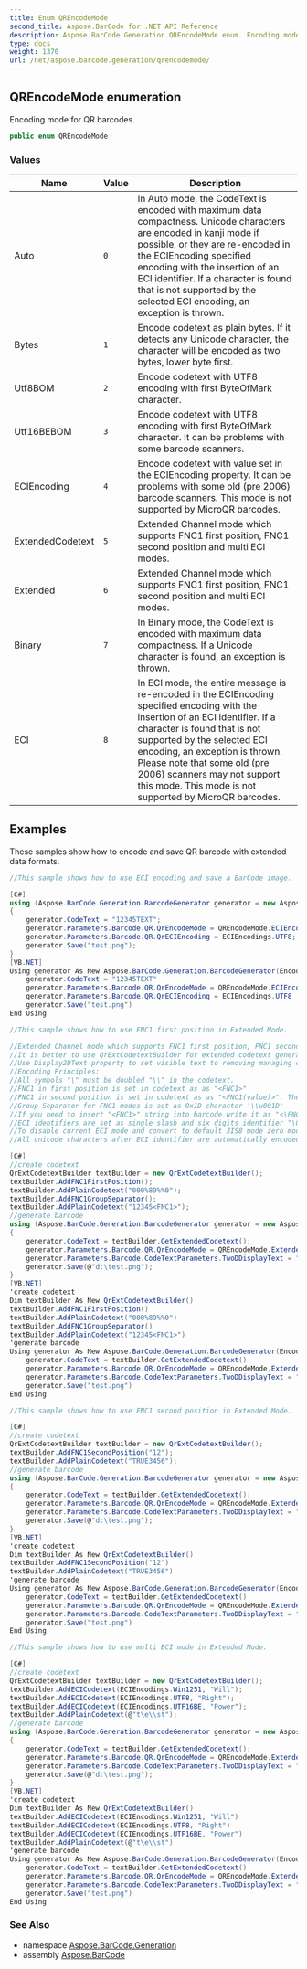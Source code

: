 ```yaml
---
title: Enum QREncodeMode
second_title: Aspose.BarCode for .NET API Reference
description: Aspose.BarCode.Generation.QREncodeMode enum. Encoding mode for QR barcodes
type: docs
weight: 1370
url: /net/aspose.barcode.generation/qrencodemode/
---
```

## QREncodeMode enumeration

Encoding mode for QR barcodes.

```csharp
public enum QREncodeMode
```

### Values

| Name | Value | Description |
| --- | --- | --- |
| Auto | `0` | In Auto mode, the CodeText is encoded with maximum data compactness. Unicode characters are encoded in kanji mode if possible, or they are re-encoded in the ECIEncoding specified encoding with the insertion of an ECI identifier. If a character is found that is not supported by the selected ECI encoding, an exception is thrown. |
| Bytes | `1` | Encode codetext as plain bytes. If it detects any Unicode character, the character will be encoded as two bytes, lower byte first. |
| Utf8BOM | `2` | Encode codetext with UTF8 encoding with first ByteOfMark character. |
| Utf16BEBOM | `3` | Encode codetext with UTF8 encoding with first ByteOfMark character. It can be problems with some barcode scanners. |
| ECIEncoding | `4` | Encode codetext with value set in the ECIEncoding property. It can be problems with some old (pre 2006) barcode scanners. This mode is not supported by MicroQR barcodes. |
| ExtendedCodetext | `5` | Extended Channel mode which supports FNC1 first position, FNC1 second position and multi ECI modes. |
| Extended | `6` | Extended Channel mode which supports FNC1 first position, FNC1 second position and multi ECI modes. |
| Binary | `7` | In Binary mode, the CodeText is encoded with maximum data compactness. If a Unicode character is found, an exception is thrown. |
| ECI | `8` | In ECI mode, the entire message is re-encoded in the ECIEncoding specified encoding with the insertion of an ECI identifier. If a character is found that is not supported by the selected ECI encoding, an exception is thrown. Please note that some old (pre 2006) scanners may not support this mode. This mode is not supported by MicroQR barcodes. |

## Examples

These samples show how to encode and save QR barcode with extended data formats.

```csharp
//This sample shows how to use ECI encoding and save a BarCode image.

[C#]
using (Aspose.BarCode.Generation.BarcodeGenerator generator = new Aspose.BarCode.Generation.BarcodeGenerator(EncodeTypes.QR))
{
    generator.CodeText = "12345TEXT";
    generator.Parameters.Barcode.QR.QrEncodeMode = QREncodeMode.ECIEncoding;
    generator.Parameters.Barcode.QR.QrECIEncoding = ECIEncodings.UTF8;
    generator.Save("test.png");
}
[VB.NET]
Using generator As New Aspose.BarCode.Generation.BarcodeGenerator(EncodeTypes.QR)
    generator.CodeText = "12345TEXT"
    generator.Parameters.Barcode.QR.QrEncodeMode = QREncodeMode.ECIEncoding
    generator.Parameters.Barcode.QR.QrECIEncoding = ECIEncodings.UTF8
    generator.Save("test.png")
End Using

//This sample shows how to use FNC1 first position in Extended Mode.

//Extended Channel mode which supports FNC1 first position, FNC1 second position and multi ECI modes.
//It is better to use QrExtCodetextBuilder for extended codetext generation.
//Use Display2DText property to set visible text to removing managing characters.
//Encoding Principles:
//All symbols "\" must be doubled "\\" in the codetext.
//FNC1 in first position is set in codetext as as "<FNC1>"
//FNC1 in second position is set in codetext as as "<FNC1(value)>". The value must be single symbols (a-z, A-Z) or digits from 0 to 99.
//Group Separator for FNC1 modes is set as 0x1D character '\\u001D'
//If you need to insert "<FNC1>" string into barcode write it as "<\FNC1>"
//ECI identifiers are set as single slash and six digits identifier "\000026" - UTF8 ECI identifier
//To disable current ECI mode and convert to default JIS8 mode zero mode ECI indetifier is set. "\000000"
//All unicode characters after ECI identifier are automatically encoded into correct character codeset.

[C#]
//create codetext
QrExtCodetextBuilder textBuilder = new QrExtCodetextBuilder();
textBuilder.AddFNC1FirstPosition();
textBuilder.AddPlainCodetext("000%89%%0");
textBuilder.AddFNC1GroupSeparator();
textBuilder.AddPlainCodetext("12345<FNC1>");
//generate barcode
using (Aspose.BarCode.Generation.BarcodeGenerator generator = new Aspose.BarCode.Generation.BarcodeGenerator(EncodeTypes.QR))
{
    generator.CodeText = textBuilder.GetExtendedCodetext();
    generator.Parameters.Barcode.QR.QrEncodeMode = QREncodeMode.Extended;
    generator.Parameters.Barcode.CodeTextParameters.TwoDDisplayText = "My Text";
    generator.Save(@"d:\test.png");
}
[VB.NET]
'create codetext
Dim textBuilder As New QrExtCodetextBuilder()
textBuilder.AddFNC1FirstPosition()
textBuilder.AddPlainCodetext("000%89%%0")
textBuilder.AddFNC1GroupSeparator()
textBuilder.AddPlainCodetext("12345<FNC1>")
'generate barcode
Using generator As New Aspose.BarCode.Generation.BarcodeGenerator(EncodeTypes.QR)
    generator.CodeText = textBuilder.GetExtendedCodetext()
    generator.Parameters.Barcode.QR.QrEncodeMode = QREncodeMode.Extended
    generator.Parameters.Barcode.CodeTextParameters.TwoDDisplayText = "My Text"
    generator.Save("test.png")
End Using

//This sample shows how to use FNC1 second position in Extended Mode.

[C#]
//create codetext
QrExtCodetextBuilder textBuilder = new QrExtCodetextBuilder();
textBuilder.AddFNC1SecondPosition("12");
textBuilder.AddPlainCodetext("TRUE3456"); 
//generate barcode
using (Aspose.BarCode.Generation.BarcodeGenerator generator = new Aspose.BarCode.Generation.BarcodeGenerator(EncodeTypes.QR))
{
    generator.CodeText = textBuilder.GetExtendedCodetext();
    generator.Parameters.Barcode.QR.QrEncodeMode = QREncodeMode.Extended;
    generator.Parameters.Barcode.CodeTextParameters.TwoDDisplayText = "My Text";
    generator.Save(@"d:\test.png");
}
[VB.NET]
'create codetext
Dim textBuilder As New QrExtCodetextBuilder()
textBuilder.AddFNC1SecondPosition("12")
textBuilder.AddPlainCodetext("TRUE3456")
'generate barcode
Using generator As New Aspose.BarCode.Generation.BarcodeGenerator(EncodeTypes.QR)
    generator.CodeText = textBuilder.GetExtendedCodetext()
    generator.Parameters.Barcode.QR.QrEncodeMode = QREncodeMode.Extended
    generator.Parameters.Barcode.CodeTextParameters.TwoDDisplayText = "My Text"
    generator.Save("test.png")
End Using

//This sample shows how to use multi ECI mode in Extended Mode.

[C#]
//create codetext
QrExtCodetextBuilder textBuilder = new QrExtCodetextBuilder();
textBuilder.AddECICodetext(ECIEncodings.Win1251, "Will");
textBuilder.AddECICodetext(ECIEncodings.UTF8, "Right");
textBuilder.AddECICodetext(ECIEncodings.UTF16BE, "Power");
textBuilder.AddPlainCodetext(@"t\e\\st");   
//generate barcode
using (Aspose.BarCode.Generation.BarcodeGenerator generator = new Aspose.BarCode.Generation.BarcodeGenerator(EncodeTypes.QR))
{
    generator.CodeText = textBuilder.GetExtendedCodetext();
    generator.Parameters.Barcode.QR.QrEncodeMode = QREncodeMode.Extendedt;
    generator.Parameters.Barcode.CodeTextParameters.TwoDDisplayText = "My Text";
    generator.Save(@"d:\test.png");
}
[VB.NET]
'create codetext
Dim textBuilder As New QrExtCodetextBuilder()
textBuilder.AddECICodetext(ECIEncodings.Win1251, "Will")
textBuilder.AddECICodetext(ECIEncodings.UTF8, "Right")
textBuilder.AddECICodetext(ECIEncodings.UTF16BE, "Power")
textBuilder.AddPlainCodetext(@"t\e\\st") 
'generate barcode
Using generator As New Aspose.BarCode.Generation.BarcodeGenerator(EncodeTypes.QR)
    generator.CodeText = textBuilder.GetExtendedCodetext()
    generator.Parameters.Barcode.QR.QrEncodeMode = QREncodeMode.Extended
    generator.Parameters.Barcode.CodeTextParameters.TwoDDisplayText = "My Text"
    generator.Save("test.png")
End Using   
```

### See Also

* namespace [Aspose.BarCode.Generation](../../aspose.barcode.generation/)
* assembly [Aspose.BarCode](../../)


